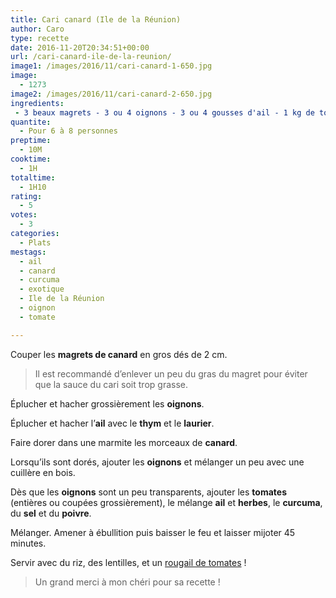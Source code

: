 ```yaml
---
title: Cari canard (Ile de la Réunion)
author: Caro
type: recette
date: 2016-11-20T20:34:51+00:00
url: /cari-canard-ile-de-la-reunion/
image1: /images/2016/11/cari-canard-1-650.jpg
image:
  - 1273
image2: /images/2016/11/cari-canard-2-650.jpg
ingredients:
 - 3 beaux magrets - 3 ou 4 oignons - 3 ou 4 gousses d'ail - 1 kg de tomates (tomates pelées en conserve en hors-saison) - 1 cuillère à soupe de curcuma - thym, laurier - sel, poivre - Accompagnement : riz
quantite:
  - Pour 6 à 8 personnes
preptime:
  - 10M
cooktime:
  - 1H
totaltime:
  - 1H10
rating:
  - 5
votes:
  - 3
categories:
  - Plats
mestags:
  - ail
  - canard
  - curcuma
  - exotique
  - Ile de la Réunion
  - oignon
  - tomate

---
```

Couper les **magrets de canard** en gros dés de 2 cm.

> Il est recommandé d&rsquo;enlever un peu du gras du magret pour éviter que la sauce du cari soit trop grasse.

Éplucher et hacher grossièrement les **oignons**.

Éplucher et hacher l&rsquo;**ail** avec le **thym** et le **laurier**.

Faire dorer dans une marmite les morceaux de **canard**.

Lorsqu&rsquo;ils sont dorés, ajouter les **oignons** et mélanger un peu avec une cuillère en bois.

Dès que les **oignons** sont un peu transparents, ajouter les **tomates** (entières ou coupées grossièrement), le mélange **ail** et **herbes**, le **curcuma**, du **sel** et du **poivre**.

Mélanger. Amener à ébullition puis baisser le feu et laisser mijoter 45 minutes.

Servir avec du riz, des lentilles, et un [rougail de tomates][1] !

> Un grand merci à mon chéri pour sa recette !

&nbsp;

 [1]: http://www.instamiam.fr/rougail-de-tomates/